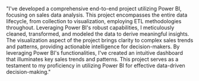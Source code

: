 "I've developed a comprehensive end-to-end project utilizing Power BI, focusing on sales data analysis. 
This project encompasses the entire data lifecycle, from collection to visualization, employing ETL methodologies throughout. 
Leveraging Power BI's robust capabilities, I meticulously cleaned, transformed, and modeled the data to derive meaningful insights. 
The visualization aspect of the project brings clarity to complex sales trends and patterns, providing actionable intelligence for decision-makers.
By leveraging Power BI's functionalities, I've created an intuitive dashboard that illuminates key sales trends and patterns.
This project serves as a testament to my proficiency in utilizing Power BI for effective data-driven decision-making."




